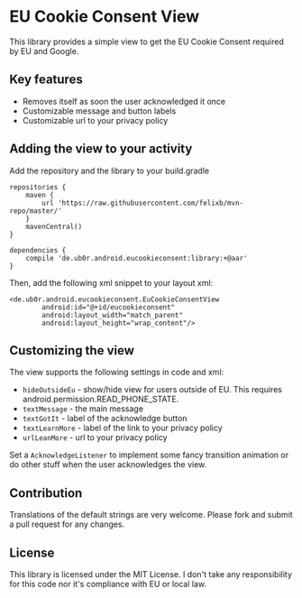 EU Cookie Consent View
======================

This library provides a simple view to get the EU Cookie Consent required by EU and Google.

Key features
------------

 * Removes itself as soon the user acknowledged it once
 * Customizable message and button labels
 * Customizable url to your privacy policy

Adding the view to your activity
--------------------------------

Add the repository and the library to your build.gradle

    repositories {
        maven {
            url 'https://raw.githubusercontent.com/felixb/mvn-repo/master/'
        }
        mavenCentral()
    }

    dependencies {
        compile 'de.ub0r.android.eucookieconsent:library:+@aar'
    }

Then, add the following xml snippet to your layout xml:

    <de.ub0r.android.eucookieconsent.EuCookieConsentView
            android:id="@+id/eucookieconsent"
            android:layout_width="match_parent"
            android:layout_height="wrap_content"/>

Customizing the view
--------------------

The view supports the following settings in code and xml:

 * `hideOutsideEu` - show/hide view for users outside of EU. This requires android.permission.READ_PHONE_STATE.
 * `textMessage` - the main message
 * `textGotIt` - label of the acknowledge button
 * `textLearnMore` - label of the link to your privacy policy
 * `urlLeanMore` - url to your privacy policy

Set a `AcknowledgeListener` to implement some fancy transition animation or do other stuff when the user acknowledges the view.

Contribution
------------

Translations of the default strings are very welcome.
Please fork and submit a pull request for any changes.

License
-------

This library is licensed under the MIT License.
I don't take any responsibility for this code nor it's compliance with EU or local law.
